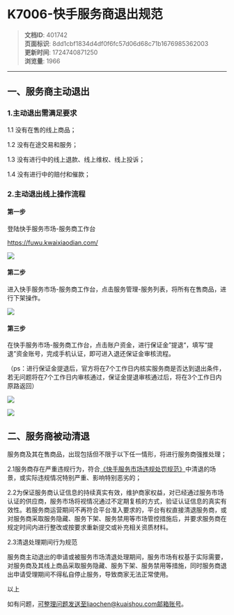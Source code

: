 # K7006-快手服务商退出规范

> **文档ID**: 401742  
> **页面标识**: 8dd1cbf1834d4df0f6fc57d06d68c71b1676985362003  
> **更新时间**: 1724740871250  
> **浏览量**: 1966

---

一、服务商主动退出
---------

### 1.主动退出需满足要求

1.1 没有在售的线上商品；

1.2 没有在途交易和服务；

1.3 没有进行中的线上退款、线上维权、线上投诉；

1.4 没有进行中的赔付和催款；

### 2.主动退出线上操作流程

#### 第一步

登陆快手服务市场-服务商工作台

<https://fuwu.kwaixiaodian.com/>

![](https://p4-ec.ecukwai.com/kos/nlav10684/gravity-open-editor/gravity-open-editor-1677037733228.png)

#### 第二步

进入快手服务市场-服务商工作台，点击服务管理-服务列表，将所有在售商品，进行下架操作。

![](https://p4-ec.ecukwai.com/kos/nlav10684/gravity-open-editor/gravity-open-editor-1677037764896.png)

#### 第三步

在快手服务市场-服务商工作台，点击账户资金，进行保证金”提退“，填写“提退”资金账号，完成手机认证，即可进入退还保证金审核流程。

（ps：进行保证金提退后，官方将在7个工作日内核实服务商是否达到退出条件，若无问题将在7个工作日内审核通过，保证金提退审核通过后，将在3个工作日内原路返回）

![](https://p2-ec.ecukwai.com/kos/nlav10684/gravity-open-editor/gravity-open-editor-1677037787036.png)

![](https://p2-ec.ecukwai.com/kos/nlav10684/gravity-open-editor/gravity-open-editor-1677037808071.png)

二、服务商被动清退
---------

服务商及其在售商品，出现包括但不限于以下任一情形，将进行服务商强推处理；

2.1服务商存在严重违规行为，符合[《快手服务市场违规处罚规范》](https://open.kwaixiaodian.com/zone/new/docs/dev?pageSign=88a62dc64f49cbcf6ec4e3d648b4858b1614264975935)中清退的场景，或实际违规情况特别严重、影响特别恶劣的；

2.2为保证服务商认证信息的持续真实有效，维护商家权益，对已经通过服务市场认证的供应商，服务市场将视情况通过不定期复核的方式，验证认证信息的真实有效性。若服务商运营期间不再符合平台准入要求的，平台有权直接清退服务商，或对服务商采取服务隐藏、服务下架、服务禁用等市场管控措施后，并要求服务商在规定时间内进行整改或按要求重新提交或补充相关资质材料。

2.3清退处理期间行为规范

服务商主动退出的申请或被服务市场清退处理期间，服务市场有权基于实际需要，对服务商及其线上商品采取服务隐藏、服务下架、服务禁用等措施，同时服务商退出申请受理期间不得私自停止服务，导致商家无法正常使用。

以上

如有问题，可整理问题发送至liaochen@kuaishou.com邮箱账号。
